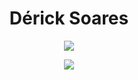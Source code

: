 <h1 align='center'>
  Dérick Soares
</h1>

<p align='center'>
  <a href="https://www.linkedin.com/in/deeerick/" target="_blank">
    <img src="https://img.shields.io/badge/linkedin-%230077B5.svg?&style=for-the-badge&logo=linkedin&logoColor=white" />
</p>

<p align='center'>
  <a href="#">
  <img src="https://github-readme-stats.vercel.app/api?username=deeerick&show_icons=true&count_private=true&theme=dark"/>
 </p>
